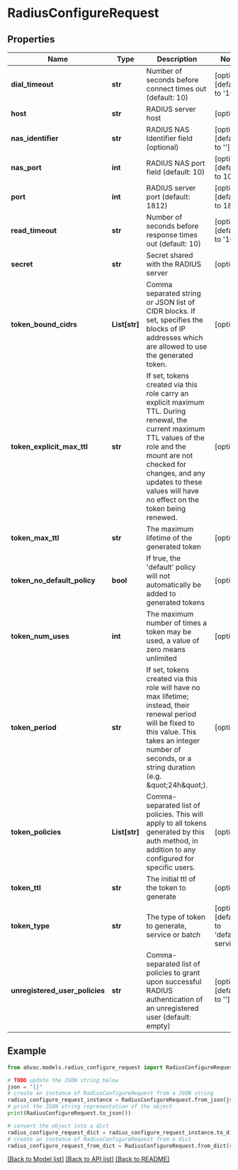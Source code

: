 # RadiusConfigureRequest


## Properties

Name | Type | Description | Notes
------------ | ------------- | ------------- | -------------
**dial_timeout** | **str** | Number of seconds before connect times out (default: 10) | [optional] [default to '10']
**host** | **str** | RADIUS server host | [optional] 
**nas_identifier** | **str** | RADIUS NAS Identifier field (optional) | [optional] [default to '']
**nas_port** | **int** | RADIUS NAS port field (default: 10) | [optional] [default to 10]
**port** | **int** | RADIUS server port (default: 1812) | [optional] [default to 1812]
**read_timeout** | **str** | Number of seconds before response times out (default: 10) | [optional] [default to '10']
**secret** | **str** | Secret shared with the RADIUS server | [optional] 
**token_bound_cidrs** | **List[str]** | Comma separated string or JSON list of CIDR blocks. If set, specifies the blocks of IP addresses which are allowed to use the generated token. | [optional] 
**token_explicit_max_ttl** | **str** | If set, tokens created via this role carry an explicit maximum TTL. During renewal, the current maximum TTL values of the role and the mount are not checked for changes, and any updates to these values will have no effect on the token being renewed. | [optional] 
**token_max_ttl** | **str** | The maximum lifetime of the generated token | [optional] 
**token_no_default_policy** | **bool** | If true, the &#39;default&#39; policy will not automatically be added to generated tokens | [optional] 
**token_num_uses** | **int** | The maximum number of times a token may be used, a value of zero means unlimited | [optional] 
**token_period** | **str** | If set, tokens created via this role will have no max lifetime; instead, their renewal period will be fixed to this value. This takes an integer number of seconds, or a string duration (e.g. \&quot;24h\&quot;). | [optional] 
**token_policies** | **List[str]** | Comma-separated list of policies. This will apply to all tokens generated by this auth method, in addition to any configured for specific users. | [optional] 
**token_ttl** | **str** | The initial ttl of the token to generate | [optional] 
**token_type** | **str** | The type of token to generate, service or batch | [optional] [default to 'default-service']
**unregistered_user_policies** | **str** | Comma-separated list of policies to grant upon successful RADIUS authentication of an unregistered user (default: empty) | [optional] [default to '']

## Example

```python
from ahvac.models.radius_configure_request import RadiusConfigureRequest

# TODO update the JSON string below
json = "{}"
# create an instance of RadiusConfigureRequest from a JSON string
radius_configure_request_instance = RadiusConfigureRequest.from_json(json)
# print the JSON string representation of the object
print(RadiusConfigureRequest.to_json())

# convert the object into a dict
radius_configure_request_dict = radius_configure_request_instance.to_dict()
# create an instance of RadiusConfigureRequest from a dict
radius_configure_request_from_dict = RadiusConfigureRequest.from_dict(radius_configure_request_dict)
```
[[Back to Model list]](../README.md#documentation-for-models) [[Back to API list]](../README.md#documentation-for-api-endpoints) [[Back to README]](../README.md)


